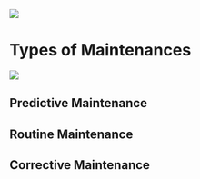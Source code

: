 
![](https://github.com/JonmarCorpuz/SecondBrain/blob/main/Assets/Whitespace.png)

# Types of Maintenances

![](https://github.com/JonmarCorpuz/SecondBrain/blob/main/Assets/PXu-CwfaTl6ZrLhC-bX9xQ_83b3184c775c44f895fedb2191ed29e1_image.png)

## Predictive Maintenance

## Routine Maintenance

## Corrective Maintenance
